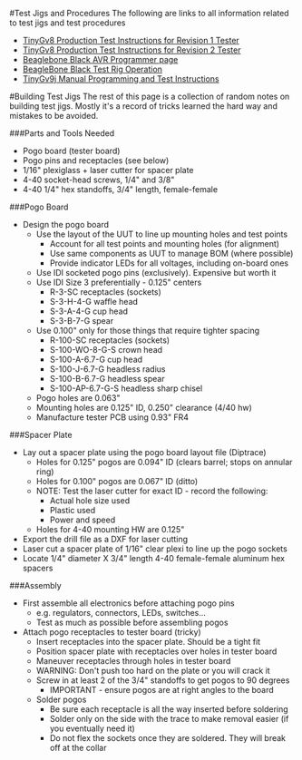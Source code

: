 #Test Jigs and Procedures
The following are links to  all information related to test jigs and test procedures

* [TinyGv8 Production Test Instructions for Revision 1 Tester](https://github.com/synthetos/TinyG/wiki/TinyGv8-Production-Test-Instructions-for-Revision-1-Tester)
* [TinyGv8 Production Test Instructions for Revision 2 Tester](https://github.com/synthetos/TinyG/wiki/TinyGv8-Production-Test-Instructions-for-Revision-2-Tester)
* [Beaglebone Black AVR Programmer page](https://github.com/synthetos/TinyG/wiki/BeagleBone-Black-AVR-Programmer)
* [BeagleBone Black Test Rig Operation](https://github.com/synthetos/TinyG/wiki/BeagleBone-Black-Test-Rig-Operation)
* [TinyGv9j Manual Programming and Test Instructions](https://github.com/synthetos/TinyG/wiki/TinyGv9j-Manual-Programming-and-Test-Instructions)

#Building Test Jigs
The rest of this page is a collection of random notes on building test jigs. Mostly it's a record of tricks learned the hard way and mistakes to be avoided.

###Parts and Tools Needed
* Pogo board (tester board)
* Pogo pins and receptacles (see below)
* 1/16" plexiglass + laser cutter for spacer plate
* 4-40 socket-head screws, 1/4" and 3/8"
* 4-40 1/4" hex standoffs, 3/4" length, female-female

###Pogo Board
* Design the pogo board
  * Use the layout of the UUT to line up mounting holes and test points
    * Account for all test points and mounting holes (for alignment)
    * Use same components as UUT to manage BOM (where possible)
    * Provide indicator LEDs for all voltages, including on-board ones
  * Use IDI socketed pogo pins (exclusively). Expensive but worth it
  * Use IDI Size 3 preferentially - 0.125" centers
    * R-3-SC receptacles (sockets)
    * S-3-H-4-G waffle head
    * S-3-A-4-G cup head
    * S-3-B-7-G spear
  * Use 0.100" only for those things that require tighter spacing
    * R-100-SC receptacles (sockets)
    * S-100-WO-8-G-S crown head
    * S-100-A-6.7-G cup head
    * S-100-J-6.7-G headless radius
    * S-100-B-6.7-G headless spear
    * S-100-AP-6.7-G-S headless sharp chisel
  * Pogo holes are 0.063"
  * Mounting holes are 0.125" ID, 0.250" clearance (4/40 hw)
  * Manufacture tester PCB using 0.93" FR4

###Spacer Plate
* Lay out a spacer plate using the pogo board layout file (Diptrace)
  * Holes for 0.125" pogos are 0.094" ID (clears barrel; stops on annular ring)
  * Holes for 0.100" pogos are 0.067" ID (ditto)
  * NOTE: Test the laser cutter for exact ID - record the following:
    * Actual hole size used
    * Plastic used
    * Power and speed
  * Holes for 4-40 mounting HW are 0.125"
* Export the drill file as a DXF for laser cutting
* Laser cut a spacer plate of 1/16" clear plexi to line up the pogo sockets
* Locate 1/4" diameter X 3/4" length 4-40 female-female aluminum hex spacers

###Assembly
* First assemble all electronics before attaching pogo pins 
  * e.g. regulators, connectors, LEDs, switches...
  * Test as much as possible before assembling pogos
* Attach pogo receptacles to tester board (tricky)
  * Insert receptacles into the spacer plate. Should be a tight fit
  * Position spacer plate with receptacles over holes in tester board
  * Maneuver receptacles through holes in tester board
  * WARNING: Don't push too hard on the plate or you will crack it
  * Screw in at least 2 of the 3/4" standoffs to get pogos to 90 degrees
    * IMPORTANT - ensure pogos are at right angles to the board
  * Solder pogos
    * Be sure each receptacle is all the way inserted before soldering
    * Solder only on the side with the trace to make removal easier (if you eventually need it)
    * Do not flex the sockets once they are soldered. They will break off at the collar
